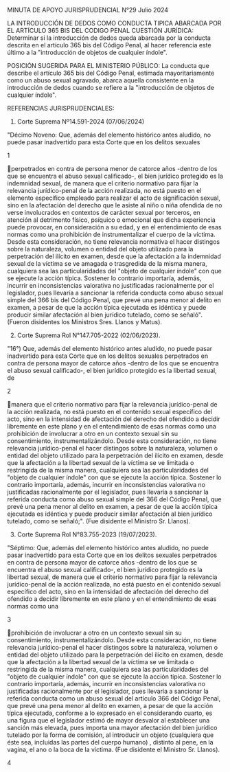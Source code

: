 MINUTA DE APOYO JURISPRUDENCIAL N°29 Julio 2024

LA INTRODUCCIÓN DE DEDOS COMO CONDUCTA TIPICA ABARCADA POR EL ARTÍCULO
365 BIS DEL CODIGO PENAL CUESTIÓN JURÍDICA: Determinar si la
introducción de dedos queda abarcada por la conducta descrita en el
artículo 365 bis del Código Penal, al hacer referencia este último a la
"introducción de objetos de cualquier índole".

POSICIÓN SUGERIDA PARA EL MINISTERIO PÚBLICO: La conducta que describe
el artículo 365 bis del Código Penal, estimada mayoritariamente como un
abuso sexual agravado, abarca aquella consistente en la introducción de
dedos cuando se refiere a la "introducción de objetos de cualquier
índole".

REFERENCIAS JURISPRUDENCIALES:

1)  Corte Suprema Nº14.591-2024 (07/06/2024)

"Décimo Noveno: Que, además del elemento histórico antes aludido, no
puede pasar inadvertido para esta Corte que en los delitos sexuales

1

perpetrados en contra de persona menor de catorce años -dentro de los
que se encuentra el abuso sexual calificado-, el bien jurídico protegido
es la indemnidad sexual, de manera que el criterio normativo para fijar
la relevancia jurídico-penal de la acción realizada, no está puesto en
el elemento específico empleado para realizar el acto de significación
sexual, sino en la afectación del derecho que le asiste al niño o niña
ofendida de no verse involucrados en contextos de carácter sexual por
terceros, en atención al detrimento físico, psíquico o emocional que
dicha experiencia puede provocar, en consideración a su edad, y en el
entendimiento de esas normas como una prohibición de instrumentalizar el
cuerpo de la víctima. Desde esta consideración, no tiene relevancia
normativa el hacer distingos sobre la naturaleza, volumen o entidad del
objeto utilizado para la perpetración del ilícito en examen, desde que
la afectación a la indemnidad sexual de la víctima se ve amagada o
trasgredida de la misma manera, cualquiera sea las particularidades del
"objeto de cualquier índole" con que se ejecute la acción típica.
Sostener lo contrario importaría, además, incurrir en inconsistencias
valorativa no justificadas racionalmente por el legislador, pues
llevaría a sancionar la referida conducta como abuso sexual simple del
366 bis del Código Penal, que prevé una pena menor al delito en examen,
a pesar de que la acción típica ejecutada es idéntica y puede producir
similar afectación al bien jurídico tutelado, como se señaló". (Fueron
disidentes los Ministros Sres. Llanos y Matus).

2)  Corte Suprema Rol N°147.705-2022 (02/06/2023).

"16°) Que, además del elemento histórico antes aludido, no puede pasar
inadvertido para esta Corte que en los delitos sexuales perpetrados en
contra de persona mayor de catorce años -dentro de los que se encuentra
el abuso sexual calificado-, el bien jurídico protegido es la libertad
sexual, de

2

manera que el criterio normativo para fijar la relevancia jurídico-penal
de la acción realizada, no está puesto en el contenido sexual específico
del acto, sino en la intensidad de afectación del derecho del ofendido a
decidir libremente en este plano y en el entendimiento de esas normas
como una prohibición de involucrar a otro en un contexto sexual sin su
consentimiento, instrumentalizándolo. Desde esta consideración, no tiene
relevancia jurídico-penal el hacer distingos sobre la naturaleza,
volumen o entidad del objeto utilizado para la perpetración del ilícito
en examen, desde que la afectación a la libertad sexual de la víctima se
ve limitada o restringida de la misma manera, cualquiera sea las
particularidades del "objeto de cualquier índole" con que se ejecute la
acción típica. Sostener lo contrario importaría, además, incurrir en
inconsistencias valorativa no justificadas racionalmente por el
legislador, pues llevaría a sancionar la referida conducta como abuso
sexual simple del 366 del Código Penal, que prevé una pena menor al
delito en examen, a pesar de que la acción típica ejecutada es idéntica
y puede producir similar afectación al bien jurídico tutelado, como se
señaló;". (Fue disidente el Ministro Sr. Llanos).

3)  Corte Suprema Rol N°83.755-2023 (19/07/2023).

"Séptimo: Que, además del elemento histórico antes aludido, no puede
pasar inadvertido para esta Corte que en los delitos sexuales
perpetrados en contra de persona mayor de catorce años -dentro de los
que se encuentra el abuso sexual calificado-, el bien jurídico protegido
es la libertad sexual, de manera que el criterio normativo para fijar la
relevancia jurídico-penal de la acción realizada, no está puesto en el
contenido sexual específico del acto, sino en la intensidad de
afectación del derecho del ofendido a decidir libremente en este plano y
en el entendimiento de esas normas como una

3

prohibición de involucrar a otro en un contexto sexual sin su
consentimiento, instrumentalizándolo. Desde esta consideración, no tiene
relevancia jurídico-penal el hacer distingos sobre la naturaleza,
volumen o entidad del objeto utilizado para la perpetración del ilícito
en examen, desde que la afectación a la libertad sexual de la víctima se
ve limitada o restringida de la misma manera, cualquiera sea las
particularidades del "objeto de cualquier índole" con que se ejecute la
acción típica. Sostener lo contrario importaría, además, incurrir en
inconsistencias valorativa no justificadas racionalmente por el
legislador, pues llevaría a sancionar la referida conducta como un abuso
sexual del artículo 366 del Código Penal, que prevé una pena menor al
delito en examen, a pesar de que la acción típica ejecutada, conforme a
lo expresado en el considerando cuarto, es una figura que el legislador
estimó de mayor desvalor al establecer una sanción más elevada, pues
importa una mayor afectación del bien jurídico tutelado por la forma de
comisión, al introducir un objeto (cualquiera que éste sea, incluidas
las partes del cuerpo humano) , distinto al pene, en la vagina, el ano o
la boca de la víctima. (Fue disidente el Ministro Sr. Llanos).

4


